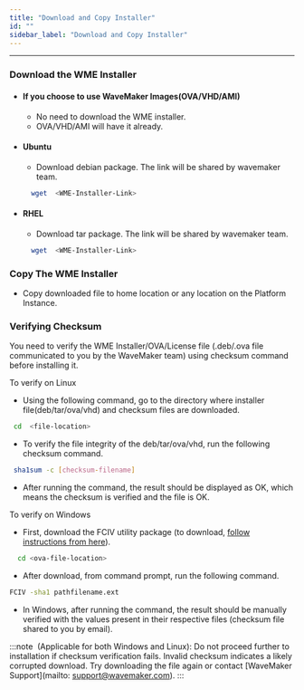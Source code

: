 ```yaml
---
title: "Download and Copy Installer"
id: ""
sidebar_label: "Download and Copy Installer"
---
```

---

### Download the WME Installer

- #### If you choose to use WaveMaker Images(OVA/VHD/AMI)

  - No need to download the WME installer.
  - OVA/VHD/AMI will have it already.

- #### Ubuntu

  - Download debian package. The link will be shared by wavemaker team.

  ```bash
    wget  <WME-Installer-Link>
  ```
  
- #### RHEL

  - Download tar package. The link will be shared by wavemaker team.

  ```bash
    wget  <WME-Installer-Link>
  ```

### Copy The WME Installer

- Copy downloaded file to home location or any location on the Platform Instance.

### Verifying Checksum

You need to verify the WME Installer/OVA/License file (.deb/.ova file communicated to you by the WaveMaker team) using checksum command before installing it.

To verify on Linux

- Using the following command, go to the directory where installer file(deb/tar/ova/vhd) and checksum files are downloaded.

 ``` bash
  cd  <file-location>
 ```

- To verify the file integrity of the deb/tar/ova/vhd, run the following checksum command.

 ```bash
  sha1sum -c [checksum-filename]
 ```

- After running the command, the result should be displayed as OK, which means the checksum is verified and the file is OK.

To verify on Windows

- First, download the FCIV utility package (to download, [follow instructions from here](https://support.microsoft.com/en-us/kb/841290#bookmark-4)).

```bash
  cd <ova-file-location>
```

- After download, from command prompt, run the following command.

 ```bash
 FCIV -sha1 pathfilename.ext
 ```

- In Windows, after running the command, the result should be manually verified with the values present in their respective files (checksum file shared to you by email).

:::note
 (Applicable for both Windows and Linux): Do not proceed further to installation if checksum verification fails. Invalid checksum indicates a likely corrupted download. Try downloading the file again or contact [WaveMaker Support](mailto: support@wavemaker.com).
:::
